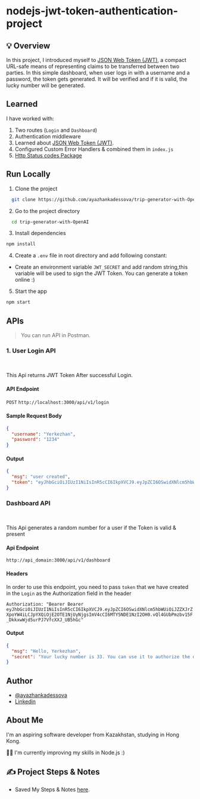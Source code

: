 # nodejs-jwt-token-authentication-project

## 💡 Overview

In this project, I introduced myself to [JSON Web Token (JWT)](https://jwt.io), a compact URL-safe means of representing claims to be transferred between two parties. In this simple dashboard, when user logs in with a username and a password, the token gets generated. It will be verified and if it is valid, the lucky number will be generated.

## Learned

I have worked with:

1. Two routes (`Login` and `Dashboard`)
2. Authentication middleware
3. Learned about [JSON Web Token (JWT)](https://jwt.io).
4. Configured Custom Error Handlers & combined them in `index.js`
5. [Http Status codes Package](https://www.npmjs.com/package/http-status-codes)

## Run Locally

1. Clone the project

```bash
  git clone https://github.com/ayazhankadessova/trip-generator-with-OpenAI.git
```

2. Go to the project directory

```bash
  cd trip-generator-with-OpenAI
```

3. Install dependencies

```bash
npm install
```

4. Create a `.env` file in root directory and add following constant:

- Create an environment variable `JWT_SECRET` and add random string,this variable will be used to sign the JWT Token. You can generate a token online :)

5. Start the app

```bash
npm start
```

## APIs

> You can run API in Postman.

### 1. User Login API

<br>

This Api returns JWT Token After successful Login.

#### API Endpoint

`POST` `http://localhost:3000/api/v1/login`

#### Sample Request Body

```json
{
  "username": "Yerkezhan",
  "password": "1234"
}
```

#### Output

```json
{
  "msg": "user created",
  "token": "eyJhbGciOiJIUzI1NiIsInR5cCI6IkpXVCJ9.eyJpZCI6OSwidXNlcm5hbWUiOiJZZXJrZXpoYW4iLCJpYXQiOjE2OTE1NjUyNjgsImV4cCI6MTY5NDE1NzI2OH0.vQl4GUbPmzbv15F_DkkxwWjd5urPJ7VfcXXJ_UB5hGc"
}
```

### Dashboard API

<br>

This Api generates a random number for a user if the Token is valid & present

#### Api Endpoint

`http://api_domain:3000/api/v1/dashboard`

#### Headers

In order to use this endpoint, you need to pass `token` that we have created in the `Login` as the Authorization field in the header

`Authorization: "Bearer Bearer eyJhbGciOiJIUzI1NiIsInR5cCI6IkpXVCJ9.eyJpZCI6OSwidXNlcm5hbWUiOiJZZXJrZXpoYW4iLCJpYXQiOjE2OTE1NjUyNjgsImV4cCI6MTY5NDE1NzI2OH0.vQl4GUbPmzbv15F_DkkxwWjd5urPJ7VfcXXJ_UB5hGc"`

#### Output

```json
{
  "msg": "Hello, Yerkezhan",
  "secret": "Your lucky number is 33. You can use it to authorize the data"
}
```

## Author

- [@ayazhankadessova](https://github.com/ayazhankadessova)
- [Linkedin](https://www.linkedin.com/in/ayazhankad/)

## About Me

I'm an aspiring software developer from Kazakhstan, studying in Hong Kong.

👩‍💻 I'm currently improving my skills in Node.js :)

## ✍️ Project Steps & Notes

- Saved My Steps & Notes [here](https://github.com/ayazhankadessova/dev-environment-tf-azure/blob/main/Notes.md).
